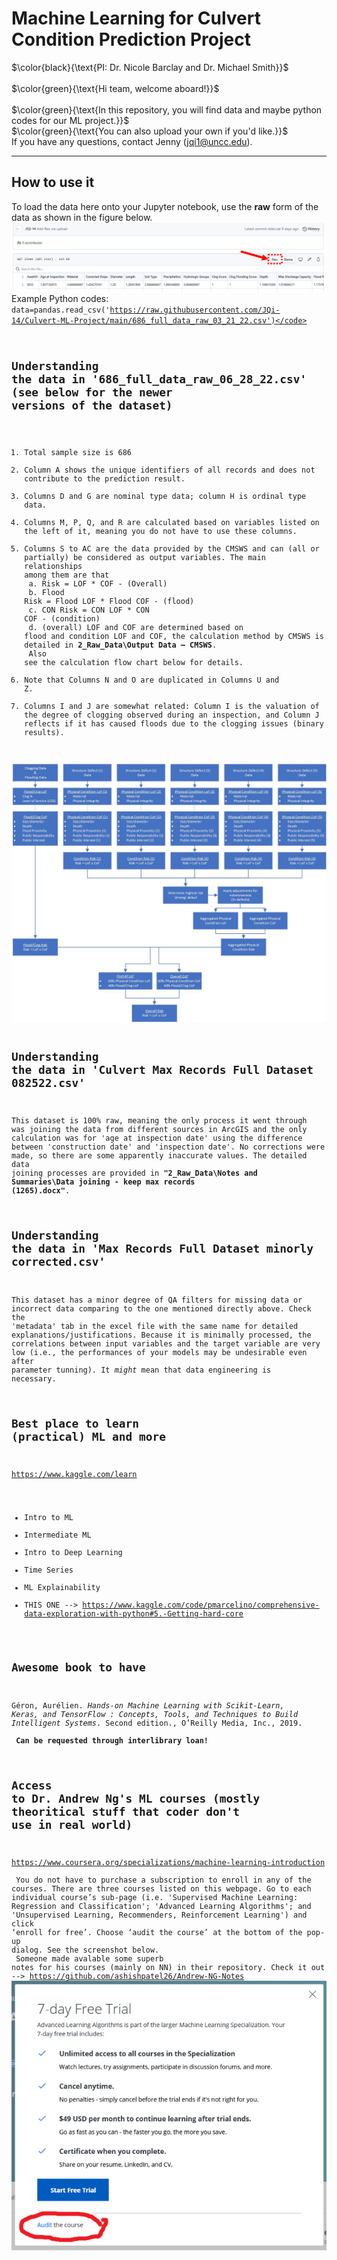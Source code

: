 # Machine Learning for Culvert Condition Prediction Project
$\color{black}{\text{PI: Dr. Nicole Barclay and Dr. Michael Smith}}$<br/>
<br/>
$\color{green}{\text{Hi team, welcome aboard!}}$<br/>
<br/>
$\color{green}{\text{In this repository, you will find data and maybe python codes for our ML project.}}$<br/>
$\color{green}{\text{You can also upload your own if you'd like.}}$<br/>
If you have any questions, contact Jenny (jqi1@uncc.edu).


***

## How to use it
To load the data here onto your Jupyter notebook, use the **raw** form of the data as shown in the figure below.<br/>
<img src="https://github.com/JQi-14/Culvert-ML-Project/blob/main/Misc./note.png?raw=true" />
Example Python codes:<br/>
<code>data=pandas.read_csv('https://raw.githubusercontent.com/JQi-14/Culvert-ML-Project/main/686_full_data_raw_03_21_22.csv')</code><br/>

## Understanding the data in '686_full_data_raw_06_28_22.csv' (see below for the newer versions of the dataset)
1. Total sample size is 686<br/>
2. Column A shows the unique identifiers of all records and does not contribute to the prediction result. <br/>
3. Columns D and G are nominal type data; column H is ordinal type data.<br/>
4. Columns M, P, Q, and R are calculated based on variables listed on the left of it, meaning you do not have to use these columns.<br/>
5. Columns S to AC are the data provided by the CMSWS and can (all or partially) be considered as output variables. The main relationships among them are that <br/>
         a. Risk = LOF * COF    - (Overall)<br/>
         b. Flood Risk = Flood LOF * Flood COF  - (flood)<br/>
         c. CON Risk = CON LOF * CON COF  - (condition)<br/>
         d. (overall) LOF and COF are determined based on flood and condition LOF and COF, the calculation method by CMSWS is detailed in **2_Raw_Data\Output Data – CMSWS**.<br/> Also see the calculation flow chart below for details.<br/>
6. Note that Columns N and O are duplicated in Columns U and Z.<br/>
7. Columns I and J are somewhat related: Column I is the valuation of the degree of clogging observed during an inspection, and Column J reflects if it has caused floods due to the clogging issues (binary results). <br/>
<img src="https://github.com/JQi-14/Culvert-ML-Project/blob/main/Misc./Calculations%20Flow%20Chart.jpg?raw=true" />

## Understanding the data in 'Culvert Max Records Full Dataset 082522.csv'
This dataset is 100% raw, meaning the only process it went through was joining the data from different sources in ArcGIS and the only calculation was for 'age at inspection date' using the difference between 'construction date' and 'inspection date'. No corrections were made, so there are some apparently inaccurate values. The detailed data joining processes are provided in **"2_Raw_Data\Notes and Summaries\Data joining - keep max records (1265).docx"**.</br>

## Understanding the data in 'Max Records Full Dataset minorly corrected.csv'
This dataset has a minor degree of QA filters for missing data or incorrect data comparing to the one mentioned directly above. Check the 'metadata' tab in the excel file with the same name for detailed explanations/justifications. Because it is minimally processed, the correlations between input variables and the target variable are very low (i.e., the performances of your models may be undesirable even after parameter tunning). It *might* mean that data engineering is necessary. <br/>

## Best place to learn (practical) ML and more
https://www.kaggle.com/learn 
* Intro to ML
* Intermediate ML
* Intro to Deep Learning
* Time Series
* ML Explainability 
* THIS ONE --> https://www.kaggle.com/code/pmarcelino/comprehensive-data-exploration-with-python#5.-Getting-hard-core 

## Awesome book to have
Géron, Aurélien. *Hands-on Machine Learning with Scikit-Learn, Keras, and TensorFlow : Concepts, Tools, and Techniques to Build Intelligent Systems*. Second edition., O’Reilly Media, Inc., 2019. <br/> **Can be requested through interlibrary loan!**

## Access to Dr. Andrew Ng's ML courses (mostly theoritical stuff that coder don't use in real world) 
https://www.coursera.org/specializations/machine-learning-introduction <br/>
You do not have to purchase a subscription to enroll in any of the courses. There are three courses listed on this webpage. 
Go to each individual course’s sub-page (i.e. 'Supervised Machine Learning: Regression and Classification'; 'Advanced Learning Algorithms'; and 'Unsupervised Learning, Recommenders, Reinforcement Learning') and click ‘enroll for free’. Choose ‘audit the course’ at the bottom of the pop-up dialog. See the screenshot below.<br/>
Someone made avalable some superb notes for his courses (mainly on NN) in their repository. Check it out --> https://github.com/ashishpatel26/Andrew-NG-Notes
<img src="https://github.com/JQi-14/Culvert-ML-Project/blob/main/Misc./corsara.png?raw=true" />
